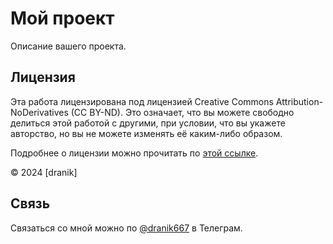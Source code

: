 # Мой проект

Описание вашего проекта.

## Лицензия

Эта работа лицензирована под лицензией Creative Commons Attribution-NoDerivatives (CC BY-ND). Это означает, что вы можете свободно делиться этой работой с другими, при условии, что вы укажете авторство, но вы не можете изменять её каким-либо образом.

Подробнее о лицензии можно прочитать по [этой ссылке](https://creativecommons.org/licenses/by-nd/4.0/).

© 2024 [dranik]

## Связь

Связаться со мной можно по [@dranik667](https://t.me/dranik667) в Телеграм.
